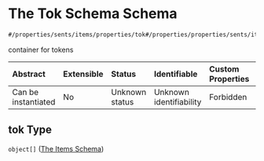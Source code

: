 # The Tok Schema Schema

```txt
#/properties/sents/items/properties/tok#/properties/properties/sents/items/properties/tok
```

container for tokens

| Abstract            | Extensible | Status         | Identifiable            | Custom Properties | Additional Properties | Access Restrictions | Defined In                                                                        |
| :------------------ | :--------- | :------------- | :---------------------- | :---------------- | :-------------------- | :------------------ | :-------------------------------------------------------------------------------- |
| Can be instantiated | No         | Unknown status | Unknown identifiability | Forbidden         | Allowed               | none                | [ling\_spacy.schema.json\*](../out/ling_spacy.schema.json "open original schema") |

## tok Type

`object[]` ([The Items Schema](ling_spacy-properties-properties-the-sents-schema-the-items-schema-properties-the-tok-schema-the-items-schema.md))
